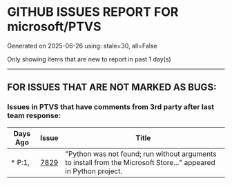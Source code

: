 
# GITHUB ISSUES REPORT FOR microsoft/PTVS


Generated on 2025-06-26 using: stale=30, all=False


Only showing items that are new to report in past 1 day(s)


---

## FOR ISSUES THAT ARE NOT MARKED AS BUGS:


### Issues in PTVS that have comments from 3rd party after last team response:

| Days Ago | Issue | Title |
| --- | --- | --- |
 | \* P:1,  |[7829](https://github.com/microsoft/PTVS/issues/7829 "&quot;Python was not found; run without arguments to install from the Microsoft Store...&quot; appeared in Python project. ")  |"Python was not found; run without arguments to install from the Microsoft Store..." appeared in Python project.  |





















